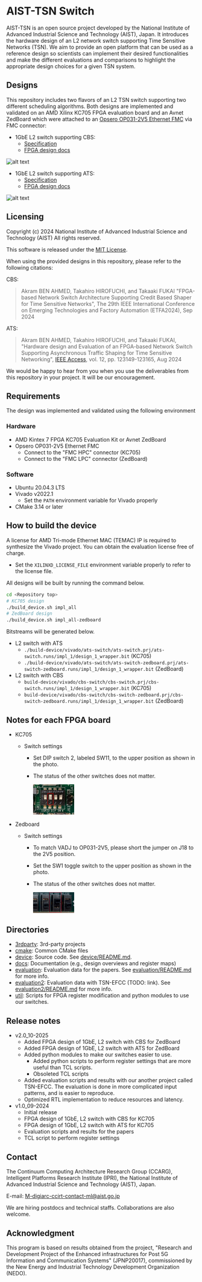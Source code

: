 # AIST-TSN Switch

AIST-TSN is an open source project developed by the National Institute of Advanced Industrial Science and Technology (AIST), Japan.
It introduces the hardware design of an L2 network switch supporting Time Sensitive Networks (TSN).
We aim to provide an open platform that can be used as a reference design so scientists can implement their desired functionalities and make the different evaluations and comparisons to highlight the appropriate design choices for a given TSN system.

## Designs

This repository includes two flavors of an L2 TSN switch supporting two different scheduling algorithms. Both designs are implemented and validated on an AMD Xilinx KC705 FPGA evaluation board and an Avnet ZedBoard which were attached to an [Opsero OP031-2V5 Ethernet FMC](https://ethernetfmc.com/docs/ethernet-fmc/compatibility/#series-7-boards) via FMC connector:

- 1GbE L2 switch supporting CBS:
  - [Specification](./docs/cbs-switch/specification.md)
  - [FPGA design docs](./docs/cbs-switch/design_top.md)

![alt text](/docs/cbs-switch/img/overwiew_cbs-switch.drawio.svg)

- 1GbE L2 switch supporting ATS:
  - [Specification](./docs/ats-switch/specification.md)
  - [FPGA design docs](./docs/ats-switch/design_top.md)

![alt text](/docs/ats-switch/img/overwiew_ats-switch.drawio.svg)


## Licensing

Copyright (c) 2024 National Institute of Advanced Industrial Science and Technology (AIST)
All rights reserved.

This software is released under the [MIT License](LICENSE).

When using the provided designs in this repository, please refer to the following citations:

CBS:
> Akram BEN AHMED, Takahiro HIROFUCHI, and Takaaki FUKAI "FPGA-based Network Switch Architecture Supporting Credit Based Shaper for Time Sensitive Networks", The 29th IEEE International Conference on Emerging Technologies and Factory Automation (ETFA2024), Sep 2024

ATS:
> Akram BEN AHMED, Takahiro HIROFUCHI, and Takaaki FUKAI, "Hardware design and Evaluation of an FPGA-based Network Switch Supporting Asynchronous Traffic Shaping for Time Sensitive Networking", [IEEE Access](https://ieeexplore.ieee.org/document/10658978), vol. 12, pp. 123149-123165, Aug 2024 


We would be happy to hear from you when you use the deliverables from this repository in your project.
It will be our encouragement.

## Requirements

The design was implemented and validated using the following environment

### Hardware 

- AMD Kintex 7 FPGA KC705 Evaluation Kit or Avnet ZedBoard
- Opsero OP031-2V5 Ethernet FMC
  - Connect to the "FMC HPC" connector (KC705)
  - Connect to the "FMC LPC" connector (ZedBoard)

### Software

- Ubuntu 20.04.3 LTS
- Vivado v2022.1
  - Set the `PATH` environment variable for Vivado properly
- CMake 3.14 or later

## How to build the device

A license for AMD Tri-mode Ethernet MAC (TEMAC) IP is required to synthesize the Vivado project. You can obtain the evaluation license free of charge.

- Set the `XILINXD_LICENSE_FILE` environment variable properly to refer to the license file.

All designs will be built by running the command below.

```sh
cd <Repository top>
# KC705 design
./build_device.sh impl_all
# ZedBoard design
./build_device.sh impl_all-zedboard
```

Bitstreams will be generated below.

- L2 switch with ATS
  - `./build-device/vivado/ats-switch/ats-switch.prj/ats-switch.runs/impl_1/design_1_wrapper.bit` (KC705)
  - `./build-device/vivado/ats-switch/ats-switch-zedboard.prj/ats-switch-zedboard.runs/impl_1/design_1_wrapper.bit` (ZedBoard)
- L2 switch with CBS
  - `build-device/vivado/cbs-switch/cbs-switch.prj/cbs-switch.runs/impl_1/design_1_wrapper.bit` (KC705)
  - `build-device/vivado/cbs-switch/cbs-switch-zedboard.prj/cbs-switch-zedboard.runs/impl_1/design_1_wrapper.bit` (ZedBoard)

## Notes for each FPGA board
- KC705
  - Switch settings
    - Set DIP switch 2, labeled SW11, to the upper position as shown in the photo.
    - The status of the other switches does not matter.

      <img src="./docs/img/sw_settings_kc705.jpg" width="25%">

- Zedboard
  - Switch settings
    - To match VADJ to OP031-2V5, please short the jumper on J18 to the 2V5 position.
    - Set the SW1 toggle switch to the upper position as shown in the photo.
    - The status of the other switches does not matter.

      <img src="./docs/img/sw_settings_zedboard.jpg" width="25%">


## Directories

- [3rdparty](3rdparty): 3rd-party projects
- [cmake](cmake): Common CMake files
- [device](device): Source code. See [device/README.md](device/README.md).
- [docs](docs): Documentation (e.g., design overviews and register maps)
- [evaluation](evaluation): Evaluation data for the papers. See [evaluation/README.md](evaluation/README.md) for more info.
- [evaluation2](evaluation2): Evaluation data with TSN-EFCC (TODO: link). See [evaluation2/README.md](evaluation2/README.md) for more info.
- [util](util): Scripts for FPGA register modification and python modules to use our switches.

## Release notes

- v2.0_10-2025
  - Added FPGA design of 1GbE, L2 switch with CBS for ZedBoard
  - Added FPGA design of 1GbE, L2 switch with ATS for ZedBoard
  - Added python modules to make our switches easier to use.
    - Added python scripts to perform register settings that are more useful than TCL scripts.
    - Obsoleted TCL scripts
  - Added evaluation scripts and results with our another project called TSN-EFCC. The evaluation is done in more complicated input patterns, and is easier to reproduce.
  - Optimized RTL implementation to reduce resources and latency.
- v1.0_09-2024
  - Initial release
  - FPGA design of 1GbE, L2 switch with CBS for KC705
  - FPGA design of 1GbE, L2 switch with ATS for KC705
  - Evaluation scripts and results for the papers
  - TCL script to perform register settings

## Contact

The Continuum Computing Architecture Research Group (CCARG), Intelligent Platforms Research Institute (IPRI), the National Institute of Advanced Industrial Science and Technology (AIST), Japan.

E-mail: <M-digiarc-ccirt-contact-ml@aist.go.jp>

We are hiring postdocs and technical staffs. Collaborations are also welcome.

## Acknowledgment

This program is based on results obtained from the project, "Research and
Development Project of the Enhanced infrastructures for Post 5G Information and
Communication Systems" (JPNP20017), commissioned by the New Energy and
Industrial Technology Development Organization (NEDO).
